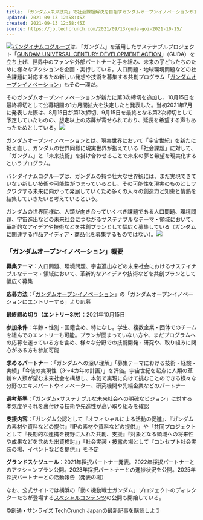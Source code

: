 ```yaml
---
title: 「ガンダム×未来技術」で社会課題解決を目指すガンダムオープンイノベーションが10月15日に公募期間拡大
updated: 2021-09-13 12:58:45Z
created: 2021-09-13 12:58:45Z
source: https://jp.techcrunch.com/2021/09/13/guda-goi-2021-10-15/
---
```


![](https://jp.techcrunch.com/2021/09/13/guda-goi-2021-10-15/576)[バンダイナムコグループ](https://www.bandainamco.co.jp/)は、「ガンダム」を活用したサステナブルプロジェクト「[GUNDAM UNIVERSAL CENTURY DEVELOPMENT ACTION](https://www.bandainamco.co.jp/guda/index.html)」（GUDA）を立ち上げ、世界中のファンや外部パートナーと手を組み、未来の子どもたちのために様々なアクションを企画・実行している。人口問題・地球環境問題などの社会課題に対応するため新しい発想や技術を募集する共創プログラム「[ガンダムオープンイノベーション](https://www.bandainamco.co.jp/guda/goi/index.html)」もその一環だ。

そのガンダムオープンイノベーションが新たに第3次締切を追加し、10月15日を最終締切として公募期間の1カ月間拡大を決定したと発表した。当初2021年7月に発表した際は、8月15日が第1次締切、9月15日を最終となる第2次締切として予定していたものの、想定以上の応募が寄せられており、延長を希望する声もあったためとしている。![](https://jp.techcrunch.com/wp-content/uploads/2021/09/main-9.png)

ガンダムオープンイノベーションとは、現実世界において「宇宙世紀」を新たに捉え直し、ガンダムの世界同様に現実世界が抱えている「社会課題」に対して、「ガンダム」と「未来技術」を掛け合わせることで未来の夢と希望を現実化するというプログラム。

バンダイナムコグループは、ガンダムの持つ壮大な世界観には、まだ実現できていない新しい技術や可能性がつまっているとし、その可能性を現実のものとしワクワクする未来に向かって発展していくため多くの人々の創造力と知恵と情熱を結集していきたいと考えているという。

ガンダムの世界同様に、人類が向き合っていくべき課題である人口問題、環境問題、宇宙進出などの未来社会につながるサステナブルなテーマ・領域において、革新的なアイデアや技術などを共創プランとして幅広く募集している（ガンダムに関連する作品アイディア・商品化を募集するものではない）。![](https://jp.techcrunch.com/wp-content/uploads/2021/09/sub1-6.png)

### 「ガンダムオープンイノベーション」概要

**募集テーマ**：人口問題、環境問題、宇宙進出などの未来社会におけるサステイナブルなテーマ・領域において、革新的なアイデアや技術などを共創プランとして幅広く募集

**応募方法**：「[ガンダムオープンイノベーション](https://www.bandainamco.co.jp/guda/goi/index.html)」の「ガンダムオープンイノベーションにエントリーする」より応募

**最終締め切り（エントリー3次）**：2021年10月15日

**参加条件**：年齢・性別・国籍含め、特になし。学生、複数企業・団体でのチームを組んでのエントリーも可能。プランが固まっていない方や、まだプログラムへの応募を迷っている方を含め、様々な分野での技術開発・研究や、取り組みに関心がある方も参加可能

**求めるパートナー**：「ガンダムへの深い理解」「募集テーマにおける技術・経験・実績」「今後の実現性（3～4カ年の計画）」を評価。宇宙世紀を起点に人類の革新や人類が望む未来社会を構想し、本気で実現に向けて挑むことのできる様々な分野のエキスパートやイノベーター、研究機関や先端企業などのパートナー

**選考基準**：「ガンダム×サステナブルな未来社会への明確なビジョン」に対する本気度やそれを裏付ける技術や先進性が高い取り組みを確認

**支援内容**：「ガンダム公認として『オフィシャルによる活動の促進』、『ガンダムの素材や資料などの提供』『IPの素材や資料などの提供』」や「共同プロジェクトとして『長期的な連携を視野に入れた共創、支援』『対象となる領域への将来性や成果などを含めた出資検討』」「社会実装・披露の場として『コンセプト社会実装の場、イベントなどを提供』」を予定

**グランドスケジュール**：2021年採択パートナー発表。2022年採択パートナーとのアクションプラン公開。2023年採択パートナーとの進捗状況を公開。2025年採択パートナーとの活動報告（発表の場）

なお、公式サイトでは横浜の「動く機動戦士ガンダム」プロジェクトのディレクターたちが登場する[スペシャルコンテンツ](https://www.bandainamco.co.jp/guda/goi/news/Interview01.html)の公開も開始している。

©︎創通・サンライズ
 TechCrunch Japanの最新記事を購読しよう
